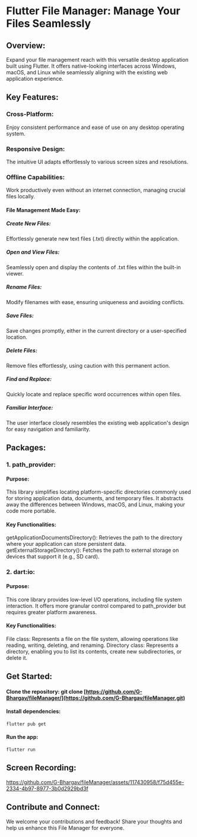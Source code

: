# Flutter File Manager: Manage Your Files Seamlessly
## Overview:

Expand your file management reach with this versatile desktop application built using Flutter. It offers native-looking interfaces across Windows, macOS, and Linux while seamlessly aligning with the existing web application experience.

## Key Features:

### Cross-Platform: 
  Enjoy consistent performance and ease of use on any desktop operating system.
### Responsive Design: 
  The intuitive UI adapts effortlessly to various screen sizes and resolutions.
### Offline Capabilities: 
  Work productively even without an internet connection, managing crucial files locally.
#### File Management Made Easy:
##### Create New Files: 
  Effortlessly generate new text files (.txt) directly within the application.
##### Open and View Files: 
  Seamlessly open and display the contents of .txt files within the built-in viewer.
##### Rename Files: 
  Modify filenames with ease, ensuring uniqueness and avoiding conflicts.
##### Save Files: 
  Save changes promptly, either in the current directory or a user-specified location.
##### Delete Files: 
  Remove files effortlessly, using caution with this permanent action.
##### Find and Replace: 
  Quickly locate and replace specific word occurrences within open files.
##### Familiar Interface: 
  The user interface closely resembles the existing web application's design for easy navigation and familiarity.

  

## Packages:

### 1. path_provider:

#### Purpose: 
  This library simplifies locating platform-specific directories commonly used for storing application data, documents, and temporary files. It abstracts away the differences between Windows, macOS, and Linux, making your code more portable.
#### Key Functionalities:
  getApplicationDocumentsDirectory(): Retrieves the path to the directory where your application can store persistent data.
  getExternalStorageDirectory(): Fetches the path to external storage on devices that support it (e.g., SD card).

### 2. dart:io:

#### Purpose: 
  This core library provides low-level I/O operations, including file system interaction. It offers more granular control compared to path_provider but requires greater platform awareness.
#### Key Functionalities:
  File class: Represents a file on the file system, allowing operations like reading, writing, deleting, and renaming.
  Directory class: Represents a directory, enabling you to list its contents, create new subdirectories, or delete it.

  

## Get Started:

#### Clone the repository: git clone [https://github.com/G-Bhargav/fileManager/](https://github.com/G-Bhargav/fileManager.git)
#### Install dependencies: 
```flutter pub get```
#### Run the app: 
```flutter run```

## Screen Recording:

https://github.com/G-Bhargav/fileManager/assets/117430958/f75d455e-2334-4b97-8977-3b0d2929bd3f

## Contribute and Connect:
We welcome your contributions and feedback! Share your thoughts and help us enhance this File Manager for everyone.
